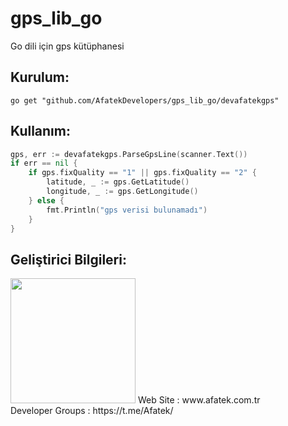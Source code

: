 # gps_lib_go

Go dili için gps kütüphanesi

## Kurulum:

```shell
go get "github.com/AfatekDevelopers/gps_lib_go/devafatekgps"
```

## Kullanım:

```go
gps, err := devafatekgps.ParseGpsLine(scanner.Text())
if err == nil {
	if gps.fixQuality == "1" || gps.fixQuality == "2" {
		latitude, _ := gps.GetLatitude()
		longitude, _ := gps.GetLongitude()
	} else {
		fmt.Println("gps verisi bulunamadı")
	}
}
```

## Geliştirici Bilgileri:
<img src="https://github.com/AfatekDevelopers/companyfiles/blob/master/afatek-logo.png?raw=true" width="200"/>
Web Site        : www.afatek.com.tr <br />
Developer Groups : https://t.me/Afatek/ <br />
